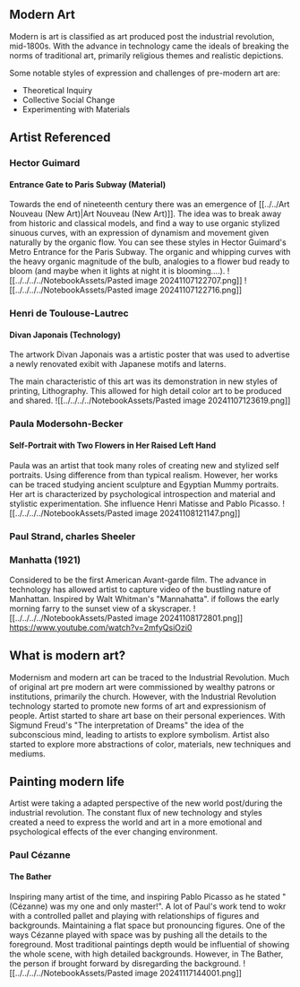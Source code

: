 ## Modern Art
Modern is art is classified as art produced post the industrial revolution, mid-1800s. With the advance in technology came the ideals of breaking the norms of traditional art, primarily religious themes and realistic depictions. 

Some notable styles of expression and challenges of pre-modern art are:
* Theoretical Inquiry
* Collective Social Change
* Experimenting with Materials

## Artist Referenced

### Hector Guimard
#### Entrance Gate to Paris Subway (Material)
Towards the end of nineteenth century there was an emergence of [[../../Art Nouveau (New Art)|Art Nouveau (New Art)]]. The idea was to break away from historic and classical models, and find a way to use organic stylized sinuous curves, with an expression of dynamism and movement given naturally by the organic flow. You can see these styles in Hector Guimard's Metro Entrance for the Paris Subway. The organic and whipping curves with the heavy organic magnitude of the bulb, analogies to a flower bud ready to bloom (and maybe when it lights at night it is blooming....). 
![[../../../../NotebookAssets/Pasted image 20241107122707.png]]
![[../../../../NotebookAssets/Pasted image 20241107122716.png]]

### Henri de Toulouse-Lautrec
#### Divan Japonais (Technology)
The artwork Divan Japonais was a artistic poster that was used to advertise a newly renovated exibit with Japanese motifs and laterns.

The main characteristic of this art was its demonstration in new styles of printing, Lithography. This allowed for high detail color art to be produced and shared.
![[../../../../NotebookAssets/Pasted image 20241107123619.png]]

### Paula Modersohn-Becker
#### Self-Portrait with Two Flowers in Her Raised Left Hand
Paula was an artist that took many roles of creating new and stylized self portraits. Using difference from than typical realism. However, her works can be traced studying ancient sculpture and Egyptian Mummy portraits. Her art is characterized by psychological introspection and material and stylistic experimentation. She influence Henri Matisse and Pablo Picasso.
![[../../../../NotebookAssets/Pasted image 20241108121147.png]]
### Paul Strand, charles Sheeler
### Manhatta (1921)

Considered to be the first American Avant-garde film. The advance in technology has allowed artist to capture video of the bustling nature of Manhattan. Inspired by Walt Whitman's "Mannahatta". if follows the early morning farry to the sunset view of a skyscraper. 
![[../../../../NotebookAssets/Pasted image 20241108172801.png]]
https://www.youtube.com/watch?v=2mfyQsiOzi0

## What is modern art?
Modernism and modern art can be traced to the Industrial Revolution. Much of original art pre modern art were commissioned by wealthy patrons or institutions, primarily the church. However, with the Industrial Revolution technology started to promote new forms of art and expressionism of people. Artist started to share art base on their personal experiences. With Sigmund Freud's "The interpretation of Dreams" the idea of the subconscious mind, leading to artists to explore symbolism. Artist also started to explore more abstractions of color, materials, new techniques and mediums.

## Painting modern life
Artist were taking a adapted perspective of the new world post/during the industrial revolution. The constant flux of new technology and styles created a need to express the world and art in a more emotional and psychological effects of the ever changing environment. 

### Paul Cézanne
#### The Bather
Inspiring many artist of the time, and inspiring Pablo Picasso as he stated "(Cézanne) was my one and only master!". A lot of Paul's work tend to wokr with a controlled pallet and playing with relationships of figures and backgrounds. Maintaining a flat space but pronouncing figures. One of the ways Cézanne played with space was by pushing all the details to the foreground. Most traditional paintings depth would be influential of showing the whole scene, with high detailed backgrounds. However, in The Bather, the person if brought forward by disregarding the background.
![[../../../../NotebookAssets/Pasted image 20241117144001.png]]
